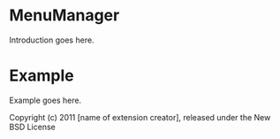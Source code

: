 MenuManager
===========

Introduction goes here.


Example
=======

Example goes here.


Copyright (c) 2011 [name of extension creator], released under the New BSD License
